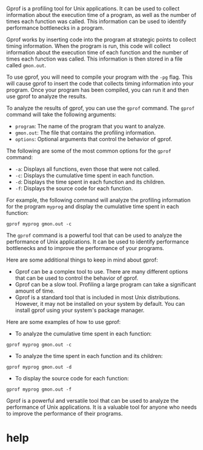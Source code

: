# 

Gprof is a profiling tool for Unix applications. It can be used to collect information about the execution time of a program, as well as the number of times each function was called. This information can be used to identify performance bottlenecks in a program.

Gprof works by inserting code into the program at strategic points to collect timing information. When the program is run, this code will collect information about the execution time of each function and the number of times each function was called. This information is then stored in a file called `gmon.out`.

To use gprof, you will need to compile your program with the `-pg` flag. This will cause gprof to insert the code that collects timing information into your program. Once your program has been compiled, you can run it and then use gprof to analyze the results.

To analyze the results of gprof, you can use the `gprof` command. The `gprof` command will take the following arguments:

* `program`: The name of the program that you want to analyze.
* `gmon.out`: The file that contains the profiling information.
* `options`: Optional arguments that control the behavior of gprof.

The following are some of the most common options for the `gprof` command:

* `-a`: Displays all functions, even those that were not called.
* `-c`: Displays the cumulative time spent in each function.
* `-d`: Displays the time spent in each function and its children.
* `-f`: Displays the source code for each function.

For example, the following command will analyze the profiling information for the program `myprog` and display the cumulative time spent in each function:

```
gprof myprog gmon.out -c
```

The `gprof` command is a powerful tool that can be used to analyze the performance of Unix applications. It can be used to identify performance bottlenecks and to improve the performance of your programs.

Here are some additional things to keep in mind about gprof:

* Gprof can be a complex tool to use. There are many different options that can be used to control the behavior of gprof.
* Gprof can be a slow tool. Profiling a large program can take a significant amount of time.
* Gprof is a standard tool that is included in most Unix distributions. However, it may not be installed on your system by default. You can install gprof using your system's package manager.

Here are some examples of how to use gprof:

* To analyze the cumulative time spent in each function:
```
gprof myprog gmon.out -c
```
* To analyze the time spent in each function and its children:
```
gprof myprog gmon.out -d
```
* To display the source code for each function:
```
gprof myprog gmon.out -f
```

Gprof is a powerful and versatile tool that can be used to analyze the performance of Unix applications. It is a valuable tool for anyone who needs to improve the performance of their programs.



# help 

```

```
